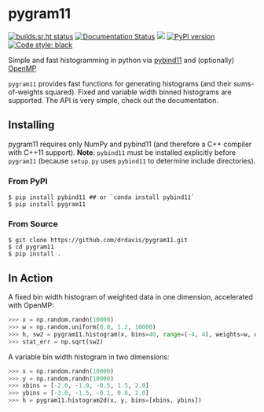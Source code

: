# pygram11

[![builds.sr.ht status](https://builds.sr.ht/~ddavis/pygram11.svg)](https://builds.sr.ht/~ddavis/pygram11?)
[![Documentation Status](https://readthedocs.org/projects/pygram11/badge/?version=stable)](https://pygram11.readthedocs.io/en/stable/?badge=stable)
![](https://img.shields.io/pypi/pyversions/pygram11.svg?colorB=blue&style=flat)
[![PyPI version](https://img.shields.io/pypi/v/pygram11.svg?colorB=486b87&style=flat)](https://pypi.org/project/pygram11/)
[![Code style: black](https://img.shields.io/badge/code%20style-black-000000.svg)](https://github.com/ambv/black)

Simple and fast histogramming in python via
[pybind11](https://github.com/pybind/pybind11) and (optionally)
[OpenMP](https://www.openmp.org/)

`pygram11` provides fast functions for generating histograms (and
their sums-of-weights squared). Fixed and variable width binned
histograms are supported. The API is very simple, check out the
documentation.

## Installing

pygram11 requires only NumPy and pybind11 (and therefore a C++
compiler with C++11 support). **Note**: `pybind11` must be installed
explicitly before `pygram11` (because `setup.py` uses `pybind11` to
determine include directories).

### From PyPI

```none
$ pip install pybind11 ## or `conda install pybind11`
$ pip install pygram11
```

### From Source

```none
$ git clone https://github.com/drdavis/pygram11.git
$ cd pygram11
$ pip install .
```

## In Action

A fixed bin width histogram of weighted data in one dimension,
accelerated with OpenMP:

```python
>>> x = np.random.randn(10000)
>>> w = np.random.uniform(0.8, 1.2, 10000)
>>> h, sw2 = pygram11.histogram(x, bins=40, range=(-4, 4), weights=w, omp=True)
>>> stat_err = np.sqrt(sw2)
```

A variable bin width histogram in two dimensions:

```python
>>> x = np.random.randn(10000)
>>> y = np.random.randn(10000)
>>> xbins = [-2.0, -1.0, -0.5, 1.5, 2.0]
>>> ybins = [-3.0, -1.5, -0.1, 0.8, 2.0]
>>> h = pygram11.histogram2d(x, y, bins=[xbins, ybins])
```
